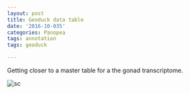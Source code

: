 ```yaml
---
layout: post
title: Geoduck data table
date: '2016-10-035'
categories: Panopea
tags: annotation
tags: geoduck

---
```



Getting closer to a master table for a the gonad transcriptome.

![sc](http://eagle.fish.washington.edu/cnidarian/skitch/Screenshot_10_3_16__7_52_AM_1DA2A912.png)
